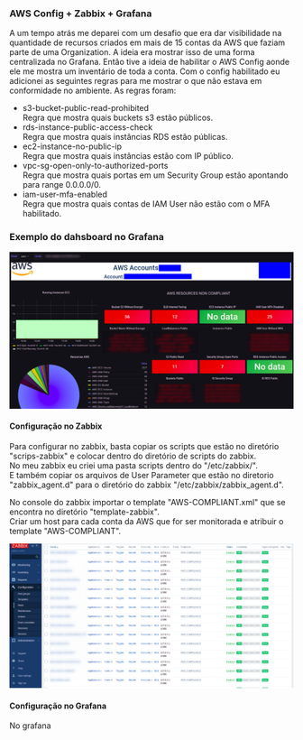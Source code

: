 ### AWS Config + Zabbix + Grafana

A um tempo atrás me deparei com um desafio que era dar visibilidade na quantidade de recursos criados em mais de 15 contas da AWS que faziam parte de uma Organization.
A ideia era mostrar isso de uma forma centralizada no Grafana. Então tive a ideia de habilitar o AWS Config aonde ele me mostra um inventário de toda a conta. Com o config habilitado eu adicionei as seguintes regras para me mostrar o que não estava em conformidade no ambiente.
As regras foram:
- s3-bucket-public-read-prohibited<br/>
Regra que mostra quais buckets s3 estão públicos.
- rds-instance-public-access-check<br/>
Regra que mostra quais instâncias RDS estão públicas.
- ec2-instance-no-public-ip<br/>
Regra que mostra quais instâncias estão com IP público.
- vpc-sg-open-only-to-authorized-ports<br/>
Regra que mostra quais portas em um Security Group estão apontando para range 0.0.0.0/0.
- iam-user-mfa-enabled<br/>
Regra que mostra quais contas de IAM User não estão com o MFA habilitado.

### Exemplo do dahsboard no Grafana
![Screenshot](prints/dash-grafana.png)

#### Configuração no Zabbix

Para configurar no zabbix, basta copiar os scripts que estão no diretório "scrips-zabbix" e colocar dentro do diretório de scripts do zabbix.<br/> No meu zabbix eu criei uma pasta scripts dentro do "/etc/zabbix/".<br/>
E também copiar os arquivos de User Parameter que estão no diretorio "zabbix_agent.d" para o diretório do zabbix "/etc/zabbix/zabbix_agent.d".<br/>

No console do zabbix importar o template "AWS-COMPLIANT.xml" que se encontra no diretório "template-zabbix".<br/>
Criar um host para cada conta da AWS que for ser monitorada e atribuir o template "AWS-COMPLIANT".

![Screenshot](prints/zabbix-hosts.png)

#### Configuração no Grafana

No grafana 